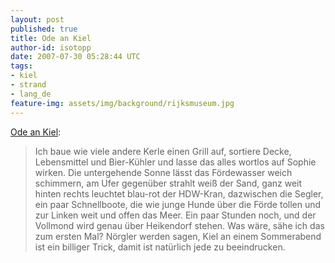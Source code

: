 ```yaml
---
layout: post
published: true
title: Ode an Kiel
author-id: isotopp
date: 2007-07-30 05:28:44 UTC
tags:
- kiel
- strand
- lang_de
feature-img: assets/img/background/rijksmuseum.jpg
---
```

<a href="http://www.spiegel.de/reise/staedte/0,1518,494868,00.html ">Ode an Kiel</a>: <blockquote>Ich baue wie viele andere Kerle einen Grill auf, sortiere Decke, Lebensmittel und Bier-Kühler und lasse das alles wortlos auf Sophie wirken. Die untergehende Sonne lässt das Fördewasser weich schimmern, am Ufer gegenüber strahlt weiß der Sand, ganz weit hinten rechts leuchtet blau-rot der HDW-Kran, dazwischen die Segler, ein paar Schnellboote, die wie junge Hunde über die Förde tollen und zur Linken weit und offen das Meer. Ein paar Stunden noch, und der Vollmond wird genau über Heikendorf stehen. Was wäre, sähe ich das zum ersten Mal? Nörgler werden sagen, Kiel an einem Sommerabend ist ein billiger Trick, damit ist natürlich jede zu beeindrucken.</blockquote>
